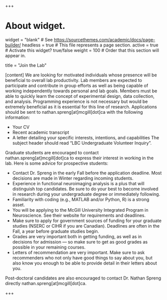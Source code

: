+++
# About widget.
widget = "blank"  # See https://sourcethemes.com/academic/docs/page-builder/
headless = true  # This file represents a page section.
active = true  # Activate this widget? true/false
weight = 100  # Order that this section will appear in.

title = "Join the Lab"

[content]
We are looking for motivated individuals whose presence will be beneficial to overall lab productivity. Lab members are expected to participate and contribute in group efforts as well as being capable of working independently towards personal and lab goals. Members must be able to quickly learn the concept of experimental design, data collection, and analysis. Programming experience is not necessary but would be extremely beneficial as it is essential for this line of research.
Applications should be sent to nathan.spreng[at]mcgill[dot]ca with the following information:
- Your CV
- Recent academic transcript
- A letter detailing your specific interests, intentions, and capabilities
The subject header should read “LBC Undergraduate Volunteer Inquiry”.

Graduate students are encouraged to contact nathan.spreng[at]mcgill[dot]ca to express their interest in working in the lab. Here is some advice for prospective students:
- Contact Dr. Spreng in the early Fall before the application deadline. Most decisions are made in Winter regarding incoming students. 
- Experience in functional neuroimaging analysis is a plus that will distinguish top candidates. Be sure to do your best to become involved in research during your undergraduate degree or immediately following.
- Familiarity with coding (e.g., MATLAB and/or Python, R) is a strong asset.
- You will be applying to the McGill University Integrated Program in Neuroscience. See their website for requirements and deadlines.
- Make sure to apply for government sources of funding for your graduate studies (NSERC or CIHR if you are Canadian). Deadlines are often in the Fall, a year before graduate studies begin.
- Grades are very important both in getting funding, as well as in decisions for admission — so make sure to get as good grades as possible in your remaining courses.
- Letters of recommendation are very important. Make sure to ask recommenders who not only have good things to say about you, but also know you enough to be able to provide detail in their letters about you. 

Post-doctoral candidates are also encouraged to contact Dr. Nathan Spreng directly nathan.spreng[at]mcgill[dot]ca.

+++

